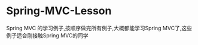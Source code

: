 Spring-MVC-Lesson
=================

Spring MVC 的学习例子,按顺序做完所有例子,大概都能学习Spring MVC了,这些例子适合刚接触Spring MVC的同学
